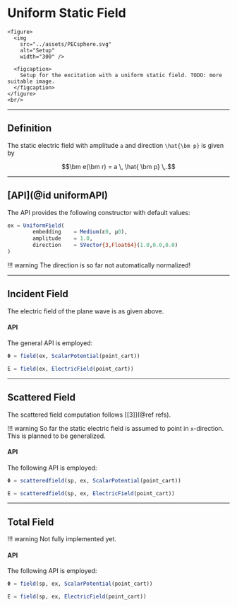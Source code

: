 
# Uniform Static Field

```@raw html
<figure>
  <img
    src="../assets/PECsphere.svg"
    alt="Setup"
    width="300" />

  <figcaption>
    Setup for the excitation with a uniform static field. TODO: more suitable image.
  </figcaption>
</figure>
<br/>
```

---
## Definition

The static electric field with amplitude ``a`` and direction ``\hat{\bm p}`` is given by
```math
\bm e(\bm r) = a \, \hat{ \bm p} \,.
```


---
## [API](@id uniformAPI)

The API provides the following constructor with default values:
```julia
ex = UniformField(
        embedding    = Medium(ε0, μ0),
        amplitude    = 1.0,
        direction    = SVector{3,Float64}(1.0,0.0,0.0)
)
```

!!! warning
    The direction is so far not automatically normalized!


---
## Incident Field

The electric field of the plane wave is as given above. 

#### API

The general API is employed:
```julia
Φ = field(ex, ScalarPotential(point_cart))

E = field(ex, ElectricField(point_cart))
```

---
## Scattered Field

The scattered field computation follows [[3]](@ref refs). 

!!! warning
    So far the static electric field is assumed to point in ``x``-direction. This is planned to be generalized.

#### API

The following API is employed:
```julia
Φ = scatteredfield(sp, ex, ScalarPotential(point_cart))

E = scatteredfield(sp, ex, ElectricField(point_cart))
```

---
## Total Field

!!! warning
    Not fully implemented yet.

#### API

The following API is employed:
```julia
Φ = field(sp, ex, ScalarPotential(point_cart))

E = field(sp, ex, ElectricField(point_cart))
```